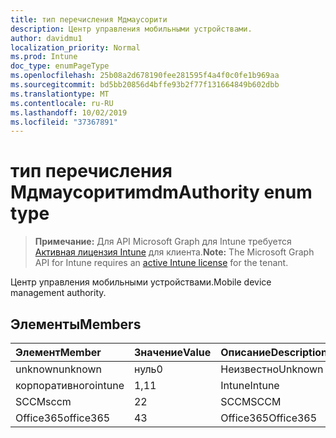 ```yaml
---
title: тип перечисления Мдмаусорити
description: Центр управления мобильными устройствами.
author: davidmu1
localization_priority: Normal
ms.prod: Intune
doc_type: enumPageType
ms.openlocfilehash: 25b08a2d678190fee281595f4a4f0c0fe1b969aa
ms.sourcegitcommit: bd5bb20856d4bffe93b2f77f131664849b602dbb
ms.translationtype: MT
ms.contentlocale: ru-RU
ms.lasthandoff: 10/02/2019
ms.locfileid: "37367891"
---
```

# <a name="mdmauthority-enum-type"></a><span data-ttu-id="d7b04-103">тип перечисления Мдмаусорити</span><span class="sxs-lookup"><span data-stu-id="d7b04-103">mdmAuthority enum type</span></span>

> <span data-ttu-id="d7b04-104">**Примечание:** Для API Microsoft Graph для Intune требуется [Активная лицензия Intune](https://go.microsoft.com/fwlink/?linkid=839381) для клиента.</span><span class="sxs-lookup"><span data-stu-id="d7b04-104">**Note:** The Microsoft Graph API for Intune requires an [active Intune license](https://go.microsoft.com/fwlink/?linkid=839381) for the tenant.</span></span>

<span data-ttu-id="d7b04-105">Центр управления мобильными устройствами.</span><span class="sxs-lookup"><span data-stu-id="d7b04-105">Mobile device management authority.</span></span>

## <a name="members"></a><span data-ttu-id="d7b04-106">Элементы</span><span class="sxs-lookup"><span data-stu-id="d7b04-106">Members</span></span>
|<span data-ttu-id="d7b04-107">Элемент</span><span class="sxs-lookup"><span data-stu-id="d7b04-107">Member</span></span>|<span data-ttu-id="d7b04-108">Значение</span><span class="sxs-lookup"><span data-stu-id="d7b04-108">Value</span></span>|<span data-ttu-id="d7b04-109">Описание</span><span class="sxs-lookup"><span data-stu-id="d7b04-109">Description</span></span>|
|:---|:---|:---|
|<span data-ttu-id="d7b04-110">unknown</span><span class="sxs-lookup"><span data-stu-id="d7b04-110">unknown</span></span>|<span data-ttu-id="d7b04-111">нуль</span><span class="sxs-lookup"><span data-stu-id="d7b04-111">0</span></span>|<span data-ttu-id="d7b04-112">Неизвестно</span><span class="sxs-lookup"><span data-stu-id="d7b04-112">Unknown</span></span>|
|<span data-ttu-id="d7b04-113">корпоративного</span><span class="sxs-lookup"><span data-stu-id="d7b04-113">intune</span></span>|<span data-ttu-id="d7b04-114">1,1</span><span class="sxs-lookup"><span data-stu-id="d7b04-114">1</span></span>|<span data-ttu-id="d7b04-115">Intune</span><span class="sxs-lookup"><span data-stu-id="d7b04-115">Intune</span></span>|
|<span data-ttu-id="d7b04-116">SCCM</span><span class="sxs-lookup"><span data-stu-id="d7b04-116">sccm</span></span>|<span data-ttu-id="d7b04-117">2</span><span class="sxs-lookup"><span data-stu-id="d7b04-117">2</span></span>|<span data-ttu-id="d7b04-118">SCCM</span><span class="sxs-lookup"><span data-stu-id="d7b04-118">SCCM</span></span>|
|<span data-ttu-id="d7b04-119">Office365</span><span class="sxs-lookup"><span data-stu-id="d7b04-119">office365</span></span>|<span data-ttu-id="d7b04-120">4</span><span class="sxs-lookup"><span data-stu-id="d7b04-120">3</span></span>|<span data-ttu-id="d7b04-121">Office365</span><span class="sxs-lookup"><span data-stu-id="d7b04-121">Office365</span></span>|




